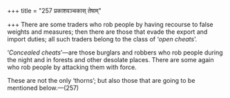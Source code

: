 +++
title = "257 प्रकाशवञ्चकास् तेषाम्"

+++
There are some traders who rob people by having recourse to false
weights and measures; then there are those that evade the export and
import duties; all such traders belong to the class of ‘*open cheats*’.

‘*Concealed cheats*’—are those burglars and robbers who rob people
during the night and in forests and other desolate places. There are
some again who rob people by attacking them with force.

These are not the only ‘thorns’; but also those that are going to be
mentioned below.—(257)


